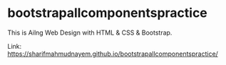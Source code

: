 # bootstrapallcomponentspractice
This is Ailng Web Design with HTML &amp; CSS &amp; Bootstrap.

Link: https://sharifmahmudnayem.github.io/bootstrapallcomponentspractice/
